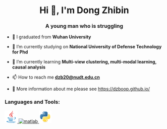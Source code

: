 <h1 align="center">Hi 👋, I'm Dong Zhibin</h1>
<h3 align="center">A young man who is struggling</h3>

- 📄 I graduated from **Wuhan University**

- 🔭 I’m currently studying on **National University of Defense Technology for Phd**

- 🌱 I’m currently learning **Multi-view clustering, multi-modal learning, causal analysis**

- 📫 How to reach me **dzb20@nudt.edu.cn**
  
- 📝 More information about me please see https://dzboop.github.io/
<!--
<center> 
    <img align="center" src="https://github-readme-stats.vercel.app/api?username=dzboop" />
</center>
-->


<h3 align="left">Languages and Tools:</h3>
<p align="left"> <a href="https://www.java.com" target="_blank" rel="noreferrer"> <img src="https://raw.githubusercontent.com/devicons/devicon/master/icons/java/java-original.svg" alt="java" width="40" height="40"/> </a> <a href="https://www.mathworks.com/" target="_blank" rel="noreferrer"> <img src="https://upload.wikimedia.org/wikipedia/commons/2/21/Matlab_Logo.png" alt="matlab" width="40" height="40"/> </a> <a href="https://www.python.org" target="_blank" rel="noreferrer"> <img src="https://raw.githubusercontent.com/devicons/devicon/master/icons/python/python-original.svg" alt="python" width="40" height="40"/> </a> </p>

